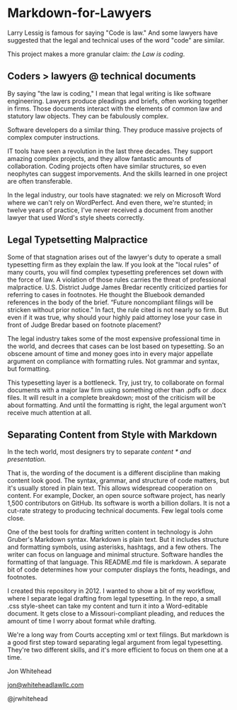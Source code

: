 # Markdown-for-Lawyers

Larry Lessig is famous for saying "Code is law."  And some lawyers have suggested that the legal and technical uses of the word "code" are similar.  

This project makes a more granular claim:  *the Law is coding*. 

## Coders > lawyers @ technical documents  

By saying "the law is coding," I mean that legal writing is like software engineering.  Lawyers produce pleadings and briefs, often working together in firms.  Those documents interact with the elements of common law and statutory law objects. They can be fabulously complex. 

Software developers do a similar thing. They produce massive projects of complex computer instructions.   

IT tools have seen a revolution in the last three decades. They support amazing complex projects, and they allow fantastic amounts of collaboration.  Coding projects often have similar structures, so even neophytes can suggest imporvements.   And the skills learned in one project are often transferable.     

In the legal industry, our tools have stagnated: we rely on Microsoft Word where we can't rely on WordPerfect.  And even there, we're stunted;  in twelve years of practice, I've never received a document from another lawyer that used Word's style sheets correctly.     

## Legal Typetsetting Malpractice
Some of that stagnation arises out of the lawyer's duty to operate a small typesetting firm as they explain the law.  If you look at the "local rules" of many courts, you will find complex typesetting preferences set down with the force of law.  A violation of those rules carries the threat of professional malpractice.   U.S. District Judge James Bredar recently criticized parties for referring to cases in footnotes. He thought the Bluebook demanded references in the body of the brief.   “Future noncompliant filings will be stricken without prior notice." In fact, the rule cited is not nearly so firm.   But even if it was true, why should your highly paid attorney lose your case in front of Judge Bredar based on footnote placement? 

The legal industry takes some of the most expensive professional time in the world, and decrees that cases can be lost based on typesetting. So an obscene amount of time and money goes into in every major appellate argument on compliance with formatting rules.  Not grammar and syntax, but formatting.  

This typesetting layer is a bottleneck.  Try, just try, to collaborate on formal documents with a major law firm using something other than .pdfs or .docx files.  It will result in a complete breakdown; most of the criticism will be about formatting.  And until the formatting is right, the legal argument won't receive much attention at all.  

## Separating Content from Style with Markdown

In the tech world, most designers try to separate *content * and presentation.*   

That is, the wording of the document is a different discipline than making content look good.  The syntax, grammar, and structure of code matters, but it's usually stored in plain text.  This allows widespread cooperation on content.  For example, Docker, an open source software project, has nearly 1,500 contributors on GitHub.  Its software is worth a billion dollars.  It is not a cut-rate strategy to producing technical documents.  Few legal tools come close.

One of the best tools for drafting written content in technology is John Gruber's Markdown syntax.  Markdown is plain text.  But it includes structure and formatting symbols, using asterisks, hashtags, and a few others.  The writer can focus on language and minimal structure.  Software handles the formatting of that language.  This README.md file is markdown.  A separate bit of code determines how your computer displays the fonts, headings, and footnotes. 

I created this repository in 2012. I wanted to show a bit of my workflow, where I separate legal drafting from legal typesetting.  In the repo, a small .css style-sheet can take my content and turn it into a Word-editable document.  It gets close to a Missouri-compliant pleading, and reduces the amount of time I worry about format while drafting. 

We're a long way from Courts accepting xml or text filings.  But markdown is a good first step toward separating legal argument  from legal typesetting.  They're two different skills, and it's more efficient to focus on them one at a time. 

Jon Whitehead

jon@whiteheadlawllc.com

@jrwhitehead



